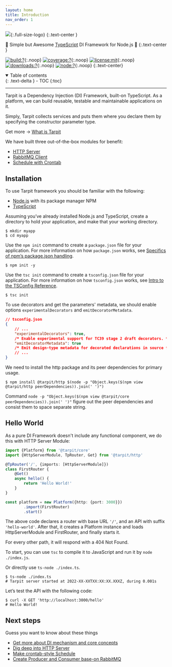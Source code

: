 ```yaml
---
layout: home
title: Introduction
nav_order: 1
---
```


![](/assets/tarpit-full.svg){:.full-size-logo}
{:.text-center }

🥦 Simple but Awesome [TypeScript](https://www.typescriptlang.org/) DI Framework for Node.js 🥦
{:.text-center }

[![build:?][build badge]][build link]{:.noop}
[![coverage:?][coverage badge]][coverage link]{:.noop}
[![license:mit][license badge]][license link]{:.noop}
[![downloads:?][downloads badge]][downloads link]{:.noop}
[![node:?][node badge]][node link]{:.noop}
{:.text-center}

<details open markdown="block">
  <summary>Table of contents</summary>{: .text-delta }
- TOC
{:toc}
</details>

---

Tarpit is a Dependency Injection (DI) Framework, built-on TypeScript.
As a platform, we can build reusable, testable and maintainable applications on it.

Simply, Tarpit collects services and puts them where you declare them by specifying the constructor parameter type.

Get more -> [What is Tarpit](/getting-started/1-what-is-tarpit.html)

We have built three out-of-the-box modules for benefit:

- [HTTP Server](/modules/http-server)
- [RabbitMQ Client](/modules/rabbitmq)
- [Schedule with Crontab](/modules/schedule)

## Installation

To use Tarpit framework you should be familiar with the following:

- [Node.js](https://nodejs.org/dist/latest-v16.x/docs/api/) with its package manager NPM
- [TypeScript](https://www.typescriptlang.org/)

Assuming you’ve already installed Node.js and TypeScript,
create a directory to hold your application, and make that your working directory.

```shell
$ mkdir myapp
$ cd myapp
```

Use the `npm init` command to create a `package.json` file for your application.
For more information on how `package.json` works, see [Specifics of npm’s package.json handling](https://docs.npmjs.com/cli/v8/configuring-npm/package-json).

```shell
$ npm init -y
```

Use the `tsc init` command to create a `tsconfig.json` file for your application.
For more information on how `tsconfig.json` works, see [Intro to the TSConfig Reference](https://www.typescriptlang.org/tsconfig).

```shell
$ tsc init
```

To use decorators and get the parameters' metadata, we should enable options `experimentalDecorators` and `emitDecoratorMetadata`.

```json
// tsconfig.json
{
    // ...
    "experimentalDecorators": true,
    /* Enable experimental support for TC39 stage 2 draft decorators. */
    "emitDecoratorMetadata": true
    /* Emit design-type metadata for decorated declarations in source files. */
    // ...
}
```

We need to install the http package and its peer dependencies for primary usage.

```shell
$ npm install @tarpit/http $(node -p "Object.keys($(npm view @tarpit/http peerDependencies)).join(' ')")
```

Command `node -p "Object.keys($(npm view @tarpit/core peerDependencies)).join(' ')"` figure out the peer dependencies and consist them to space separate string.

## Hello World

As a pure DI Framework doesn't include any functional component, we do this with HTTP Server Module:

```typescript
import {Platform} from '@tarpit/core'
import {HttpServerModule, TpRouter, Get} from '@tarpit/http'

@TpRouter('/', {imports: [HttpServerModule]})
class FirstRouter {
    @Get()
    async hello() {
        return 'Hello World!'
    }
}

const platform = new Platform({http: {port: 3000}})
        .import(FirstRouter)
        .start()
```

The above code declares a router with base URL `'/'`, and an API with suffix `'hello-world'`.
After that, it creates a Platform instance and loads HttpServerModule and FirstRouter, and finally starts it.

For every other path, it will respond with a 404 Not Found.

To start, you can use `tsc` to compile it to JavaScript and run it by `node ./index.js`.

Or directly use `ts-node ./index.ts`.

```shell
$ ts-node ./index.ts
# Tarpit server started at 2022-XX-XXTXX:XX:XX.XXXZ, during 0.001s
```

Let’s test the API with the following code:

```shell
$ curl -X GET 'http://localhost:3000/hello'
# Hello World!
```

## Next steps

Guess you want to know about these things

- [Get more about DI mechanism and core concepts](/1-core/)
- [Dig deep into HTTP Server](/2-http-server/)
- [Make crontab-style Schedule](/3-rabbitmq-client/)
- [Create Producer and Consumer base-on RabbitMQ](/4-schedule/)

[build badge]: https://img.shields.io/github/workflow/status/isatiso/node-tarpit/Build%20and%20Test?style=flat-square
[build link]: https://github.com/isatiso/node-tarpit/actions/workflows/ci.yml
[coverage badge]: https://img.shields.io/codecov/c/github/isatiso/node-tarpit?style=flat-square
[coverage link]: https://app.codecov.io/gh/isatiso/node-tarpit
[license badge]: https://img.shields.io/npm/l/@tarpit/core?style=flat-square
[license link]: https://github.com/isatiso/node-tarpit/blob/main/LICENSE
[downloads badge]: https://img.shields.io/npm/dm/@tarpit/core?style=flat-square
[downloads link]: https://www.npmjs.com/package/@tarpit/core
[node badge]: https://img.shields.io/node/v-lts/@tarpit/core?style=flat-square
[node link]: https://www.npmjs.com/package/@tarpit/core
